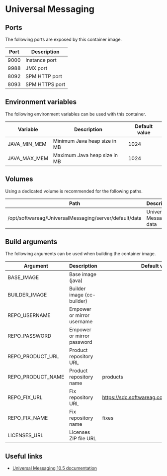 # Universal Messaging

## Ports

The following ports are exposed by this container image.

| Port | Description |
| ---- | ----------- |
| 9000 | Instance port |
| 9988 | JMX port |
| 8092 | SPM HTTP port |
| 8093 | SPM HTTPS port |

## Environment variables

The following environment variables can be used with this container.

| Variable | Description | Default value |
| -------- | ----------- | ------------- |
| JAVA_MIN_MEM | Minimum Java heap size in MB | 1024 |
| JAVA_MAX_MEM | Maximum Java heap size in MB | 1024 |

## Volumes

Using a dedicated volume is recommended for the following paths.

| Path | Description |
| ---- | ----------- |
| /opt/softwareag/UniversalMessaging/server/default/data | Universal Messaging data |

## Build arguments

The following arguments can be used when building the container image.

| Argument | Description | Default value |
| -------- | ----------- | ------------- |
| BASE_IMAGE | Base image (java) | |
| BUILDER_IMAGE | Builder image (cc-builder) | |
| REPO_USERNAME | Empower or mirror username | |
| REPO_PASSWORD | Empower or mirror password | |
| REPO_PRODUCT_URL | Product repository URL | |
| REPO_PRODUCT_NAME | Product repository name | products |
| REPO_FIX_URL | Fix repository URL | https://sdc.softwareag.com/updates/prodRepo |
| REPO_FIX_NAME | Fix repository name | fixes |
| LICENSES_URL | Licenses ZIP file URL | |

## Useful links

- [Universal Messaging 10.5 documentation](https://documentation.softwareag.com/onlinehelp/Rohan/num10-5/10-5_UM_webhelp/index.html)
